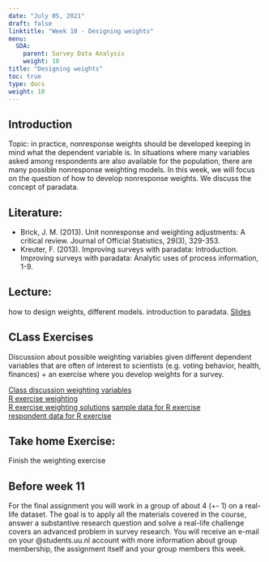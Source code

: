```yaml
---
date: "July 05, 2021"
draft: false
linktitle: "Week 10 - Designing weights"
menu:
  SDA:
    parent: Survey Data Analysis
    weight: 10
title: "Designing weights"
toc: true
type: docs
weight: 10
---
```


## Introduction

Topic: in practice, nonresponse weights should be developed keeping in mind what the dependent variable is. In situations where many variables asked among respondents are also available for the population, there are many possible nonresponse weighting models. In this week, we will focus on the question of how to develop nonresponse weights. We discuss the concept of paradata.

## Literature: 
-	Brick, J. M. (2013). Unit nonresponse and weighting adjustments: A critical review. Journal of Official Statistics, 29(3), 329-353.
-	Kreuter, F. (2013). Improving surveys with paradata: Introduction. Improving surveys with paradata: Analytic uses of process information, 1-9.

## Lecture: 
how to design weights, different models.
introduction to paradata. 
[Slides](/files/SDA/week10lecture_week_10.pdf)

## CLass Exercises
Discussion about possible weighting variables given different dependent variables that are often of interest to scientists (e.g. voting behavior, health, finances) + an exercise where you develop weights for a survey.

[Class discussion weighting variables](/files/SDA/week10/thinking_weighting_variables.pdf)  
[R exercise weighting](/files/SDA/week10/class_exercise_week_10.pdf)  
[R exercise weighting solutions](/files/SDA/week10/class_exercise_week_10.Rmd)
[sample data for R exercise](/files/SDA/week10/unit_non_response_information.RDS)  
[respondent data for R exercise](/files/SDA/week10/responders_data.RDS)  

## Take home Exercise: 
Finish the weighting exercise


## Before week 11

For the final assignment you will work in a group of about 4 (+- 1) on a real-life dataset. The goal is to apply all the materials covered in the course, answer a substantive research question and solve a real-life challenge covers an advanced problem in survey research. You will receive an e-mail on your @students.uu.nl account with more information about group membership, the assignment itself and your group members this week.


